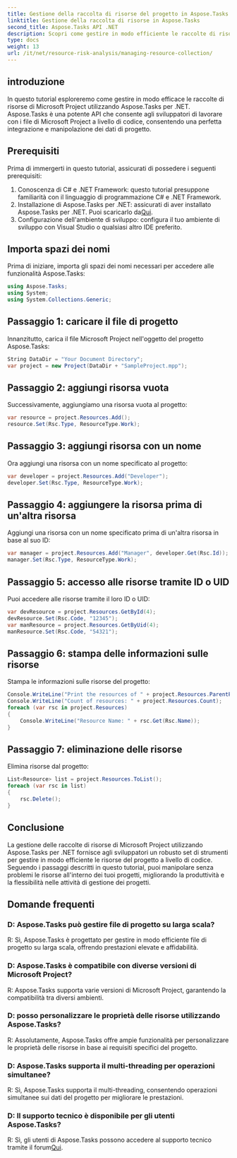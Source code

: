 ```yaml
---
title: Gestione della raccolta di risorse del progetto in Aspose.Tasks
linktitle: Gestione della raccolta di risorse in Aspose.Tasks
second_title: Aspose.Tasks API .NET
description: Scopri come gestire in modo efficiente le raccolte di risorse di Microsoft Project in .NET utilizzando l'API Aspose.Tasks. Aumentare produttività e flessibilità.
type: docs
weight: 13
url: /it/net/resource-risk-analysis/managing-resource-collection/
---
```

## introduzione
In questo tutorial esploreremo come gestire in modo efficace le raccolte di risorse di Microsoft Project utilizzando Aspose.Tasks per .NET. Aspose.Tasks è una potente API che consente agli sviluppatori di lavorare con i file di Microsoft Project a livello di codice, consentendo una perfetta integrazione e manipolazione dei dati di progetto.
## Prerequisiti
Prima di immergerti in questo tutorial, assicurati di possedere i seguenti prerequisiti:
1. Conoscenza di C# e .NET Framework: questo tutorial presuppone familiarità con il linguaggio di programmazione C# e .NET Framework.
2. Installazione di Aspose.Tasks per .NET: assicurati di aver installato Aspose.Tasks per .NET. Puoi scaricarlo da[Qui](https://releases.aspose.com/tasks/net/).
3. Configurazione dell'ambiente di sviluppo: configura il tuo ambiente di sviluppo con Visual Studio o qualsiasi altro IDE preferito.

## Importa spazi dei nomi
Prima di iniziare, importa gli spazi dei nomi necessari per accedere alle funzionalità Aspose.Tasks:
```csharp
using Aspose.Tasks;
using System;
using System.Collections.Generic;


```

## Passaggio 1: caricare il file di progetto
Innanzitutto, carica il file Microsoft Project nell'oggetto del progetto Aspose.Tasks:
```csharp
String DataDir = "Your Document Directory";
var project = new Project(DataDir + "SampleProject.mpp");
```
## Passaggio 2: aggiungi risorsa vuota
Successivamente, aggiungiamo una risorsa vuota al progetto:
```csharp
var resource = project.Resources.Add();
resource.Set(Rsc.Type, ResourceType.Work);
```
## Passaggio 3: aggiungi risorsa con un nome
Ora aggiungi una risorsa con un nome specificato al progetto:
```csharp
var developer = project.Resources.Add("Developer");
developer.Set(Rsc.Type, ResourceType.Work);
```
## Passaggio 4: aggiungere la risorsa prima di un'altra risorsa
Aggiungi una risorsa con un nome specificato prima di un'altra risorsa in base al suo ID:
```csharp
var manager = project.Resources.Add("Manager", developer.Get(Rsc.Id));
manager.Set(Rsc.Type, ResourceType.Work);
```
## Passaggio 5: accesso alle risorse tramite ID o UID
Puoi accedere alle risorse tramite il loro ID o UID:
```csharp
var devResource = project.Resources.GetById(4);
devResource.Set(Rsc.Code, "12345");
var manResource = project.Resources.GetByUid(4);
manResource.Set(Rsc.Code, "54321");
```
## Passaggio 6: stampa delle informazioni sulle risorse
Stampa le informazioni sulle risorse del progetto:
```csharp
Console.WriteLine("Print the resources of " + project.Resources.ParentProject.Get(Prj.Name) + " project.");
Console.WriteLine("Count of resources: " + project.Resources.Count);
foreach (var rsc in project.Resources)
{
    Console.WriteLine("Resource Name: " + rsc.Get(Rsc.Name));
}
```
## Passaggio 7: eliminazione delle risorse
Elimina risorse dal progetto:
```csharp
List<Resource> list = project.Resources.ToList();
foreach (var rsc in list)
{
    rsc.Delete();
}
```

## Conclusione
La gestione delle raccolte di risorse di Microsoft Project utilizzando Aspose.Tasks per .NET fornisce agli sviluppatori un robusto set di strumenti per gestire in modo efficiente le risorse del progetto a livello di codice. Seguendo i passaggi descritti in questo tutorial, puoi manipolare senza problemi le risorse all'interno dei tuoi progetti, migliorando la produttività e la flessibilità nelle attività di gestione dei progetti.
## Domande frequenti
### D: Aspose.Tasks può gestire file di progetto su larga scala?

R: Sì, Aspose.Tasks è progettato per gestire in modo efficiente file di progetto su larga scala, offrendo prestazioni elevate e affidabilità.

### D: Aspose.Tasks è compatibile con diverse versioni di Microsoft Project?

R: Aspose.Tasks supporta varie versioni di Microsoft Project, garantendo la compatibilità tra diversi ambienti.

### D: posso personalizzare le proprietà delle risorse utilizzando Aspose.Tasks?

R: Assolutamente, Aspose.Tasks offre ampie funzionalità per personalizzare le proprietà delle risorse in base ai requisiti specifici del progetto.

### D: Aspose.Tasks supporta il multi-threading per operazioni simultanee?

R: Sì, Aspose.Tasks supporta il multi-threading, consentendo operazioni simultanee sui dati del progetto per migliorare le prestazioni.

### D: Il supporto tecnico è disponibile per gli utenti Aspose.Tasks?

 R: Sì, gli utenti di Aspose.Tasks possono accedere al supporto tecnico tramite il forum[Qui](https://forum.aspose.com/c/tasks/15).
